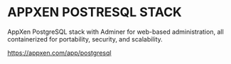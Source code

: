 # APPXEN POSTRESQL STACK

AppXen PostgreSQL stack with Adminer for web-based administration, all containerized for portability, security, and scalability.

https://appxen.com/app/postgresql
